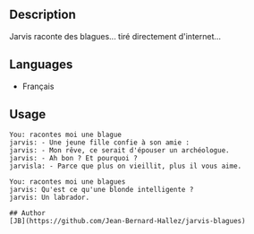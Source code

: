 <!---
IMPORTANT
=========
This README.md is displayed in the WebStore as well as within Jarvis app
Please do not change the structure of this file
Fill-in Description, Usage & Author sections
Make sure to rename the [en] folder into the language code your plugin is written in (ex: fr, es, de, it...)
For multi-language plugin:
- clone the language directory and translate commands/functions.sh
- optionally write the Description / Usage sections in several languages
-->
## Description

Jarvis raconte des blagues...  tiré directement d'internet...

## Languages

* Français

## Usage
```
You: racontes moi une blague
jarvis: - Une jeune fille confie à son amie :
jarvis: - Mon rêve, ce serait d'épouser un archéologue.
jarvis: - Ah bon ? Et pourquoi ?
jarvisla: - Parce que plus on vieillit, plus il vous aime.

You: racontes moi une blagues
jarvis: Qu'est ce qu'une blonde intelligente ? 
jarvis: Un labrador.

## Author
[JB](https://github.com/Jean-Bernard-Hallez/jarvis-blagues)
